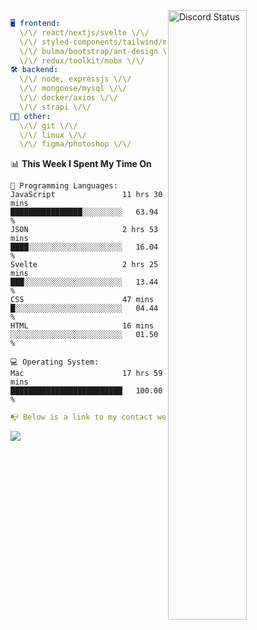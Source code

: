 
<a href="https://discord.com/users/279302975371870218" target="_blank">
    <img width="50%" align="right" alt="Discord Status" src="https://lanyard.cnrad.dev/api/279302975371870218?bg=161B22&borderRadius=5px%205px%200%200&hideTimestamp=true&idleMessage=Just%20chillin%27%20at%20the%20moment&animated=true">
</a>

```yaml
🖥️ frontend: 
  \/\/ react/nextjs/svelte \/\/
  \/\/ styled-components/tailwind/mui/
  \/\/ bulma/bootstrap/ant-design \/\/
  \/\/ redux/toolkit/mobx \/\/
🛠 backend: 
  \/\/ node, expressjs \/\/
  \/\/ mongoose/mysql \/\/
  \/\/ docker/axios \/\/
  \/\/ strapi \/\/
👨‍💻 other: 
  \/\/ git \/\/ 
  \/\/ linux \/\/
  \/\/ figma/photoshop \/\/
```
<!--START_SECTION:waka-->
📊 **This Week I Spent My Time On** 

```text
💬 Programming Languages: 
JavaScript               11 hrs 30 mins      ████████████████░░░░░░░░░   63.94 % 
JSON                     2 hrs 53 mins       ████░░░░░░░░░░░░░░░░░░░░░   16.04 % 
Svelte                   2 hrs 25 mins       ███░░░░░░░░░░░░░░░░░░░░░░   13.44 % 
CSS                      47 mins             █░░░░░░░░░░░░░░░░░░░░░░░░   04.44 % 
HTML                     16 mins             ░░░░░░░░░░░░░░░░░░░░░░░░░   01.50 % 

💻 Operating System: 
Mac                      17 hrs 59 mins      █████████████████████████   100.00 % 
```


<!--END_SECTION:waka-->
```yaml
📭 Below is a link to my contact website 
```
<a href="https://vk.cc/cg0vfb" target="_black"> <img src="https://img.shields.io/badge/website-161B22?style=for-the-badge&logo=About.me&logoColor=white"></img> <a/>
